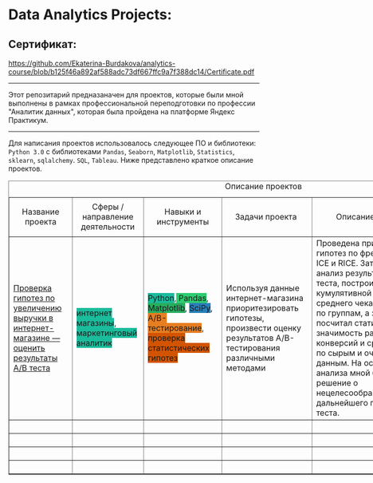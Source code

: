 # Data Analytics Projects:

## Сертификат:

https://github.com/Ekaterina-Burdakova/analytics-course/blob/b125f46a892af588adc73df667ffc9a7f388dc14/Certificate.pdf

____

Этот репозитарий предназаначен для проектов, которые были мной выполнены в рамках профессиональной переподготовки
по профессии "Аналитик данных", которая была пройдена на платформе Яндекс Практикум.

____


Для написания проектов использовалось следующее ПО и библиотеки: ```Python 3.0``` c библиотеками ``` Pandas ```, ```Seaborn```, ```Matplotlib```, ```Statistics```,  ```sklearn```, ```sqlalchemy```. ```SQL```, ```Tableau```. 
Ниже представлено краткое описание проектов.

<table align="center" border="1" cellpadding="1" cellspacing="1" style="width:1024px">
	<caption>Описание проектов</caption>
	<tbody>
		<tr>
			<td>
			<p style="text-align:center">Название проекта</p>
			</td>
			<td style="text-align:center">Сферы / направление деятельности</td>
			<td style="text-align:center">Навыки и инструменты</td>
			<td style="text-align:center">Задачи проекта </td>
			<td style="text-align:center">Описание проекта</td>
			<td style="text-align:center">Ключевые слова</td>
		</tr>
		<tr>
			<td><a href="https://github.com/Ekaterina-Burdakova/analytics-course/tree/master/Analysis%20of%20business%20indicators">Проверка гипотез по увеличению выручки в интернет-магазине — оценить результаты A/B теста</a></td>
			<td><span style="background-color:#1abc9c">интернет магазины</span>, <span style="background-color:#1abc9c">маркетинговый аналитик</span></td>
			<td>
			<p><span style="background-color:#1abc9c">Python</span>,<span style="background-color:#2ecc71"> </span><span style="background-color:#2ecc71">Pandas</span>, <span style="background-color:#27ae60">Matplotlib</span>, <span style="background-color:#2980b9">SciPy</span>, <span style="background-color:#e67e22">A/B-тестирование</span>, <span style="background-color:#d35400">проверка статистических гипотез</span></p>
			</td>
			<td>Используя данные интернет-магазина приоритезировать гипотезы, произвести оценку результатов A/B-тестирования различными методами</td>
			<td>Проведена приоритизация гипотез по фреймворкам ICE и RICE. Затем провел анализ результатов A/B-теста, построил графики кумулятивной выручки, среднего чека, конверсии по группам, а затем посчитал статистическую значимость различий конверсий и средних чеков по сырым и очищенным данным. На основании анализа мной было принято решение о нецелесообразности дальнейшего проведения теста.</td>
			<td>A/B-тест, статистический тест, фреймворк, RICE, ICE, продуктовый аналитик, product analyst, аналитик продукта, product data analyst</td>
		</tr>
		<tr>
			<td> </td>
			<td> </td>
			<td> </td>
			<td> </td>
			<td> </td>
			<td> </td>
		</tr>
		<tr>
			<td> </td>
			<td> </td>
			<td> </td>
			<td> </td>
			<td> </td>
			<td> </td>
		</tr>
		<tr>
			<td> </td>
			<td> </td>
			<td> </td>
			<td> </td>
			<td> </td>
			<td> </td>
		</tr>
		<tr>
			<td> </td>
			<td> </td>
			<td> </td>
			<td> </td>
			<td> </td>
			<td> </td>
		</tr>
	</tbody>
</table>

<p> </p>

